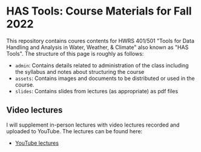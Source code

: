 # HAS Tools: Course Materials for Fall 2022

This repository contains coures contents for HWRS 401/501 "Tools for Data Handling and Analysis in Water, Weather, & Climate" also known as "HAS Tools".
The structure of this page is roughly as follows:

 - `admin`: Contains details related to administration of the class including the syllabus and notes about structuring the course
 - `assets`: Contains images and documents to be distributed or used in the course.
 - `slides`: Contains slides from lectures (as appropriate) as pdf files
 
 ## Video lectures
 
 I will supplement in-person lectures with video lectures recorded and uploaded to YouTube. The lectures can be found here:
 
  - [YouTube lectures](https://www.youtube.com/playlist?list=PL7bvZx2_0uUobn9riANO9nEPF1Pe2dClB)
